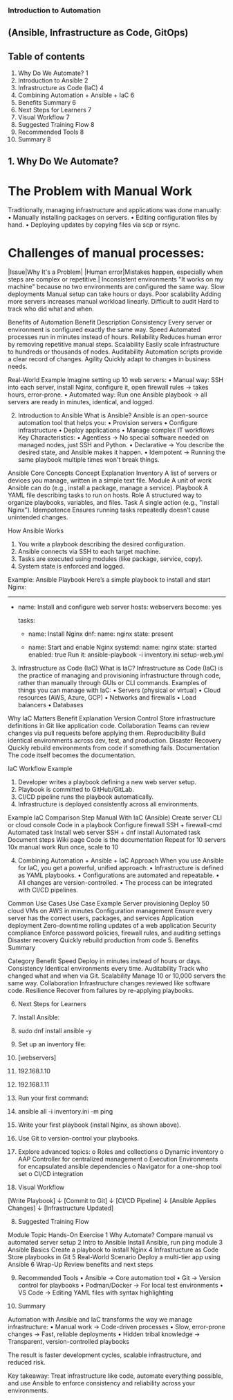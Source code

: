### Introduction to Automation
## (Ansible, Infrastructure as Code, GitOps)

## Table of contents

1.	Why Do We Automate?	1
2.	Introduction to Ansible	2
3.	Infrastructure as Code (IaC)	4
4.	Combining Automation + Ansible + IaC	6
5.	Benefits Summary	6
6.	Next Steps for Learners	7
7.	Visual Workflow	7
8.	Suggested Training Flow	8
9.	Recommended Tools	8
10.	Summary	8


## 1.	Why Do We Automate?

# The Problem with Manual Work
Traditionally, managing infrastructure and applications was done manually:
•	Manually installing packages on servers.
•	Editing configuration files by hand.
•	Deploying updates by copying files via scp or rsync.

# Challenges of manual processes:

|Issue|Why It's a Problem|
|Human error|Mistakes happen, especially when steps are complex or repetitive.|
Inconsistent environments	"It works on my machine" because no two environments are configured the same way.
Slow deployments	Manual setup can take hours or days.
Poor scalability	Adding more servers increases manual workload linearly.
Difficult to audit	Hard to track who did what and when.

Benefits of Automation
Benefit	Description
Consistency	Every server or environment is configured exactly the same way.
Speed	Automated processes run in minutes instead of hours.
Reliability	Reduces human error by removing repetitive manual steps.
Scalability	Easily scale infrastructure to hundreds or thousands of nodes.
Auditability	Automation scripts provide a clear record of changes.
Agility	Quickly adapt to changes in business needs.

Real-World Example
Imagine setting up 10 web servers:
•	Manual way: SSH into each server, install Nginx, configure it, open firewall rules → takes hours, error-prone.
•	Automated way: Run one Ansible playbook → all servers are ready in minutes, identical, and logged.

2.	Introduction to Ansible
What is Ansible?
Ansible is an open-source automation tool that helps you:
•	Provision servers
•	Configure infrastructure
•	Deploy applications
•	Manage complex IT workflows
Key Characteristics:
•	Agentless → No special software needed on managed nodes, just SSH and Python.
•	Declarative → You describe the desired state, and Ansible makes it happen.
•	Idempotent → Running the same playbook multiple times won't break things.

Ansible Core Concepts
Concept	Explanation
Inventory	A list of servers or devices you manage, written in a simple text file.
Module	A unit of work Ansible can do (e.g., install a package, manage a service).
Playbook	A YAML file describing tasks to run on hosts.
Role	A structured way to organize playbooks, variables, and files.
Task	A single action (e.g., "Install Nginx").
Idempotence	Ensures running tasks repeatedly doesn’t cause unintended changes.

How Ansible Works
1.	You write a playbook describing the desired configuration.
2.	Ansible connects via SSH to each target machine.
3.	Tasks are executed using modules (like package, service, copy).
4.	System state is enforced and logged.

Example: Ansible Playbook
Here’s a simple playbook to install and start Nginx:

---
- name: Install and configure web server
  hosts: webservers
  become: yes

  tasks:
    - name: Install Nginx
      dnf:
        name: nginx
        state: present

    - name: Start and enable Nginx
      systemd:
        name: nginx
        state: started
        enabled: true
Run it:
ansible-playbook -i inventory.ini setup-web.yml

3.	Infrastructure as Code (IaC)
What is IaC?
Infrastructure as Code (IaC) is the practice of managing and provisioning infrastructure through code, rather than manually through GUIs or CLI commands.
Examples of things you can manage with IaC:
•	Servers (physical or virtual)
•	Cloud resources (AWS, Azure, GCP)
•	Networks and firewalls
•	Load balancers
•	Databases

Why IaC Matters
Benefit	Explanation
Version Control	Store infrastructure definitions in Git like application code.
Collaboration	Teams can review changes via pull requests before applying them.
Reproducibility	Build identical environments across dev, test, and production.
Disaster Recovery	Quickly rebuild environments from code if something fails.
Documentation	The code itself becomes the documentation.

IaC Workflow Example
1.	Developer writes a playbook defining a new web server setup.
2.	Playbook is committed to GitHub/GitLab.
3.	CI/CD pipeline runs the playbook automatically.
4.	Infrastructure is deployed consistently across all environments.

Example IaC Comparison
Step	Manual	With IaC (Ansible)
Create server	CLI or cloud console	Code in a playbook
Configure firewall	SSH + firewall-cmd	Automated task
Install web server	SSH + dnf install	Automated task
Document steps	Wiki page	Code is the documentation
Repeat for 10 servers	10x manual work	Run once, scale to 10

4.	Combining Automation + Ansible + IaC
Approach
When you use Ansible for IaC, you get a powerful, unified approach:
•	Infrastructure is defined as YAML playbooks.
•	Configurations are automated and repeatable.
•	All changes are version-controlled.
•	The process can be integrated with CI/CD pipelines.

Common Use Cases
Use Case	Example
Server provisioning	Deploy 50 cloud VMs on AWS in minutes
Configuration management	Ensure every server has the correct users, packages, and services
Application deployment	Zero-downtime rolling updates of a web application
Security compliance	Enforce password policies, firewall rules, and auditing settings
Disaster recovery	Quickly rebuild production from code
5.	Benefits Summary

Category	Benefit
Speed	Deploy in minutes instead of hours or days.
Consistency	Identical environments every time.
Auditability	Track who changed what and when via Git.
Scalability	Manage 10 or 10,000 servers the same way.
Collaboration	Infrastructure changes reviewed like software code.
Resilience	Recover from failures by re-applying playbooks.

6.	Next Steps for Learners

1.	Install Ansible:
2.	sudo dnf install ansible -y
3.	Set up an inventory file:
4.	[webservers]
5.	192.168.1.10
6.	192.168.1.11
7.	Run your first command:
8.	ansible all -i inventory.ini -m ping
9.	Write your first playbook (install Nginx, as shown above).
10.	Use Git to version-control your playbooks.
11.	Explore advanced topics:
o	Roles and collections
o	Dynamic inventory
o	AAP Controller for centralized management
o	Execution Environments for encapsulated ansible dependencies
o	Navigator for a one-shop tool set
o	CI/CD integration

7.	Visual Workflow

[Write Playbook]
      ↓
[Commit to Git]
      ↓
[CI/CD Pipeline]
      ↓
[Ansible Applies Changes]
      ↓
[Infrastructure Updated]

8.	Suggested Training Flow


Module	Topic	Hands-On Exercise
1	Why Automate?	Compare manual vs automated server setup
2	Intro to Ansible	Install Ansible, run ping module
3	Ansible Basics	Create a playbook to install Nginx
4	Infrastructure as Code	Store playbooks in Git
5	Real-World Scenario	Deploy a multi-tier app using Ansible
6	Wrap-Up	Review benefits and next steps

9.	Recommended Tools
•	Ansible → Core automation tool
•	Git → Version control for playbooks
•	Podman/Docker → For local test environments
•	VS Code → Editing YAML files with syntax highlighting


10.	Summary

Automation with Ansible and IaC transforms the way we manage infrastructure:
•	Manual work → Code-driven processes
•	Slow, error-prone changes → Fast, reliable deployments
•	Hidden tribal knowledge → Transparent, version-controlled playbooks

The result is faster development cycles, scalable infrastructure, and reduced risk.

Key takeaway: Treat infrastructure like code, automate everything possible, and use Ansible to enforce consistency and reliability across your environments.

